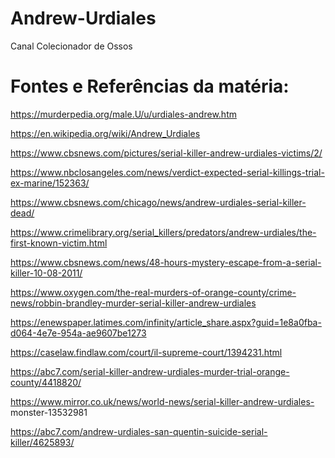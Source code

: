 # Andrew-Urdiales
Canal Colecionador de Ossos

# Fontes e Referências da matéria:

https://murderpedia.org/male.U/u/urdiales-andrew.htm

https://en.wikipedia.org/wiki/Andrew_Urdiales

https://www.cbsnews.com/pictures/serial-killer-andrew-urdiales-victims/2/

https://www.nbclosangeles.com/news/verdict-expected-serial-killings-trial-ex-marine/152363/

https://www.cbsnews.com/chicago/news/andrew-urdiales-serial-killer-dead/

https://www.crimelibrary.org/serial_killers/predators/andrew-urdiales/the-first-known-victim.html

https://www.cbsnews.com/news/48-hours-mystery-escape-from-a-serial-killer-10-08-2011/

https://www.oxygen.com/the-real-murders-of-orange-county/crime-news/robbin-brandley-murder-serial-killer-andrew-urdiales

https://enewspaper.latimes.com/infinity/article_share.aspx?guid=1e8a0fba-d064-4e7e-954a-ae9607be1273

https://caselaw.findlaw.com/court/il-supreme-court/1394231.html

https://abc7.com/serial-killer-andrew-urdiales-murder-trial-orange-county/4418820/

https://www.mirror.co.uk/news/world-news/serial-killer-andrew-urdiales-
monster-13532981

https://abc7.com/andrew-urdiales-san-quentin-suicide-serial-killer/4625893/
